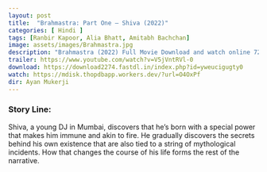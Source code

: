 ```yaml
---
layout: post
title:  "Brahmastra: Part One – Shiva (2022)"
categories: [ Hindi ]
tags: [Ranbir Kapoor, Alia Bhatt, Amitabh Bachchan]
image: assets/images/Brahmastra.jpg
description: "Brahmastra (2022) Full Movie Download and watch online 720p low file size 500 mb."
trailer: https://www.youtube.com/watch?v=V5jVntRVl-0
download: https://download2274.fastdl.in/index.php?id=yweucigugty0
watch: https://mdisk.thopdbapp.workers.dev/?url=O4OxPf
dir: Ayan Mukerji
---
```


### Story Line:
Shiva, a young DJ in Mumbai, discovers that he’s born with a special power that makes him immune and akin to fire. He gradually discovers the secrets behind his own existence that are also tied to a string of mythological incidents. How that changes the course of his life forms the rest of the narrative.

